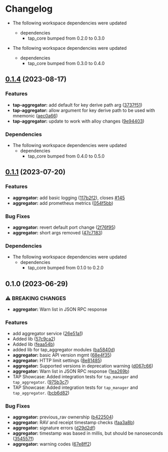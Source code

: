 # Changelog

* The following workspace dependencies were updated
  * dependencies
    * tap_core bumped from 0.2.0 to 0.3.0

* The following workspace dependencies were updated
  * dependencies
    * tap_core bumped from 0.3.0 to 0.4.0

## [0.1.4](https://github.com/semiotic-ai/timeline-aggregation-protocol/compare/tap_aggregator-v0.1.3...tap_aggregator-v0.1.4) (2023-08-17)


### Features

* **tap-aggregator:** add default for key derive path arg ([3737f51](https://github.com/semiotic-ai/timeline-aggregation-protocol/commit/3737f51d5235981c868995e4d5b6798917341123))
* **tap-aggregator:** allow argument for key derive path to be used with mnemonic ([aec0a66](https://github.com/semiotic-ai/timeline-aggregation-protocol/commit/aec0a6628fff813e017c2e30d25530f81038dcd7))
* **tap-aggregator:** update to work with alloy changes ([9e94403](https://github.com/semiotic-ai/timeline-aggregation-protocol/commit/9e9440354ae73cd3491e72552ebc1877c3313509))


### Dependencies

* The following workspace dependencies were updated
  * dependencies
    * tap_core bumped from 0.4.0 to 0.5.0

## [0.1.1](https://github.com/semiotic-ai/timeline-aggregation-protocol/compare/tap_aggregator-v0.1.0...tap_aggregator-v0.1.1) (2023-07-20)


### Features

* **aggregator:** add basic logging ([117b2f2](https://github.com/semiotic-ai/timeline-aggregation-protocol/commit/117b2f245f3d967cdc518c9435822a3f1fefdbd6)), closes [#145](https://github.com/semiotic-ai/timeline-aggregation-protocol/issues/145)
* **aggregator:** add prometheus metrics ([054f5bb](https://github.com/semiotic-ai/timeline-aggregation-protocol/commit/054f5bb415ad44501ebb3afe8ea31492ed88a130))


### Bug Fixes

* **aggregator:** revert default port change ([2f76f95](https://github.com/semiotic-ai/timeline-aggregation-protocol/commit/2f76f959e7576f32c4052dca94bf6e21a2f7f9eb))
* **aggregator:** short args removed ([47c7183](https://github.com/semiotic-ai/timeline-aggregation-protocol/commit/47c7183d922198b84e09e669cf5a86ed4f3581e2))


### Dependencies

* The following workspace dependencies were updated
  * dependencies
    * tap_core bumped from 0.1.0 to 0.2.0

## 0.1.0 (2023-06-29)


### ⚠ BREAKING CHANGES

* **aggregator:** Warn list in JSON RPC response

### Features

* add aggregator service ([26e51a1](https://github.com/semiotic-ai/timeline-aggregation-protocol/commit/26e51a1d68fe51ae8c12c802f968d5bf2bcf5ca3))
* Added lib ([57c9ca2](https://github.com/semiotic-ai/timeline-aggregation-protocol/commit/57c9ca29d7c111e41fd1f5c7c776684aeeb03c26))
* Added lib ([feaa54b](https://github.com/semiotic-ai/timeline-aggregation-protocol/commit/feaa54b082f308abbf9f34060b14e2d535293885))
* added lib for tap_aggregator modules ([ba5840d](https://github.com/semiotic-ai/timeline-aggregation-protocol/commit/ba5840d85bc567c4dcc01201bf8107b9936cbcd3))
* **aggregator:** basic API version mgmt ([68e4f35](https://github.com/semiotic-ai/timeline-aggregation-protocol/commit/68e4f352a98fcc8bd9da8b31944a6d8f73433b54))
* **aggregator:** HTTP limit settings ([8e81485](https://github.com/semiotic-ai/timeline-aggregation-protocol/commit/8e814854a9f45096c30e130d39304ad7ded49c65))
* **aggregator:** Supported versions in deprecation warning ([d067c66](https://github.com/semiotic-ai/timeline-aggregation-protocol/commit/d067c66d0d51f4539333f98ae19632317d497f58))
* **aggregator:** Warn list in JSON RPC response ([1ea269b](https://github.com/semiotic-ai/timeline-aggregation-protocol/commit/1ea269b49fe106363a222204994c5e23f065d19e))
* TAP Showcase: Added integration tests for `tap_manager` and `tap_aggregator`. ([975b3c7](https://github.com/semiotic-ai/timeline-aggregation-protocol/commit/975b3c746b91c0cfe7a0dfc8a3361401bc70db28))
* TAP Showcase: Added integration tests for `tap_manager` and `tap_aggregator`. ([bcb6d82](https://github.com/semiotic-ai/timeline-aggregation-protocol/commit/bcb6d820a0f257c61ad83cf739726c2646885ce9))


### Bug Fixes

* **aggregator:** previous_rav ownership ([b422504](https://github.com/semiotic-ai/timeline-aggregation-protocol/commit/b42250476f01dcc70941544bce51ab9c57e763f0))
* **aggregator:** RAV and receipt timestamp checks ([faa3a8b](https://github.com/semiotic-ai/timeline-aggregation-protocol/commit/faa3a8b62aea95947a39b5c8a6799199fd8f88e8))
* **aggregator:** signature errors ([d29d2df](https://github.com/semiotic-ai/timeline-aggregation-protocol/commit/d29d2df4fce07c9646d77297c689c91304a35d79))
* **aggregator:** timestamp was based in millis, but should be nanoseconds ([354557f](https://github.com/semiotic-ai/timeline-aggregation-protocol/commit/354557ff9633f3ba0af34dc7a004f52f7e49862c))
* **aggregator:** warning codes ([67e8ff2](https://github.com/semiotic-ai/timeline-aggregation-protocol/commit/67e8ff2b797e1efcf5d03d1452d055855b784d50))
